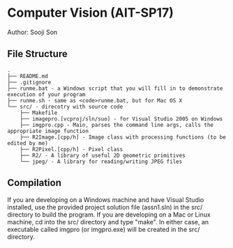 # Computer Vision (AIT-SP17)
Author: Sooji Son

## File Structure

```
.
├── README.md
├── .gitignore
├── runme.bat - a Windows script that you will fill in to demonstrate execution of your program
├── runme.sh - same as <code>runme.bat, but for Mac OS X
└── src/ - direcotry with source code
    ├── Makefile
    ├── imagepro.[vcproj/sln/suo] - for Visual Studio 2005 on Windows
    ├── imgpro.cpp - Main, parses the command line args, calls the appropriate image function
    ├── R2Image.[cpp/h] - Image class with processing functions (to be edited by me)
    ├── R2Pixel.[cpp/h] - Pixel class
    ├── R2/ - A library of useful 2D geometric primitives
    └── jpeg/ - A library for reading/writing JPEG files
```

## Compilation
If you are developing on a Windows machine and have Visual Studio
installed, use the provided project solution file (assn1.sln) in the
src/ directory to build the program. If you are developing on a Mac or
Linux machine, cd into the src/ directory and type "make". In either
case, an executable called imgpro (or imgpro.exe) will be created in
the src/ directory.
